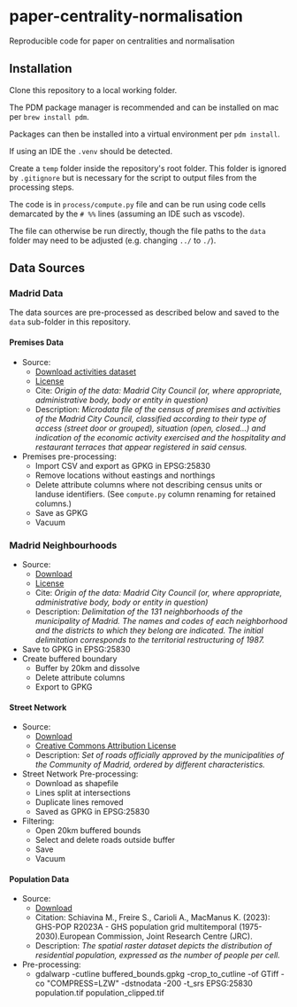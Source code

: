 # paper-centrality-normalisation

Reproducible code for paper on centralities and normalisation

## Installation

Clone this repository to a local working folder.

The PDM package manager is recommended and can be installed on mac per `brew install pdm`.

Packages can then be installed into a virtual environment per `pdm install`.

If using an IDE the `.venv` should be detected.

Create a `temp` folder inside the repository's root folder. This folder is ignored by `.gitignore` but is necessary for the script to output files from the processing steps.

The code is in `process/compute.py` file and can be run using code cells demarcated by the `# %%` lines (assuming an IDE such as vscode).

The file can otherwise be run directly, though the file paths to the `data` folder may need to be adjusted (e.g. changing `../` to `./`).

## Data Sources

### Madrid Data

The data sources are pre-processed as described below and saved to the `data` sub-folder in this repository.

#### Premises Data

- Source:
  - [Download activities dataset](https://datos.madrid.es/portal/site/egob/menuitem.c05c1f754a33a9fbe4b2e4b284f1a5a0/?vgnextoid=66665cde99be2410VgnVCM1000000b205a0aRCRD&vgnextchannel=374512b9ace9f310VgnVCM100000171f5a0aRCRD&vgnextfmt=default)
  - [License](https://datos.madrid.es/egob/catalogo/aviso-legal)
  - Cite: _Origin of the data: Madrid City Council (or, where appropriate, administrative body, body or entity in question)_
  - Description: _Microdata file of the census of premises and activities of the Madrid City Council, classified according to their type of access (street door or grouped), situation (open, closed...) and indication of the economic activity exercised and the hospitality and restaurant terraces that appear registered in said census._
- Premises pre-processing:
  - Import CSV and export as GPKG in EPSG:25830
  - Remove locations without eastings and northings
  - Delete attribute columns where not describing census units or landuse identifiers. (See `compute.py` column renaming for retained columns.)
  - Save as GPKG
  - Vacuum

### Madrid Neighbourhoods

- Source:
  - [Download](https://datos.madrid.es/portal/site/egob/menuitem.c05c1f754a33a9fbe4b2e4b284f1a5a0/?vgnextoid=760e5eb0d73a7710VgnVCM2000001f4a900aRCRD&vgnextchannel=374512b9ace9f310VgnVCM100000171f5a0aRCRD&vgnextfmt=default)
  - [License](https://datos.madrid.es/egob/catalogo/aviso-legal)
  - Cite: _Origin of the data: Madrid City Council (or, where appropriate, administrative body, body or entity in question)_
  - Description: _Delimitation of the 131 neighborhoods of the municipality of Madrid. The names and codes of each neighborhood and the districts to which they belong are indicated. The initial delimitation corresponds to the territorial restructuring of 1987._
- Save to GPKG in EPSG:25830
- Create buffered boundary
  - Buffer by 20km and dissolve
  - Delete attribute columns
  - Export to GPKG

#### Street Network

- Source:
  - [Download](https://datos.comunidad.madrid/catalogo/dataset/spacm_callescm)
  - [Creative Commons Attribution License](https://creativecommons.org/licenses/by/4.0/legalcode.es)
  - Description: _Set of roads officially approved by the municipalities of the Community of Madrid, ordered by different characteristics._
- Street Network Pre-processing:
  - Download as shapefile
  - Lines split at intersections
  - Duplicate lines removed
  - Saved as GPKG in EPSG:25830
- Filtering:
  - Open 20km buffered bounds
  - Select and delete roads outside buffer
  - Save
  - Vacuum

#### Population Data

- Source:
  - [Download](https://ghsl.jrc.ec.europa.eu/download.php?ds=pop)
  - Citation: Schiavina M., Freire S., Carioli A., MacManus K. (2023): GHS-POP R2023A - GHS population grid multitemporal (1975-2030).European Commission, Joint Research Centre (JRC).
  - Description: _The spatial raster dataset depicts the distribution of residential population, expressed as the number of people per cell._
- Pre-processing:
  - gdalwarp -cutline buffered_bounds.gpkg -crop_to_cutline -of GTiff -co "COMPRESS=LZW" -dstnodata -200 -t_srs EPSG:25830 population.tif population_clipped.tif
